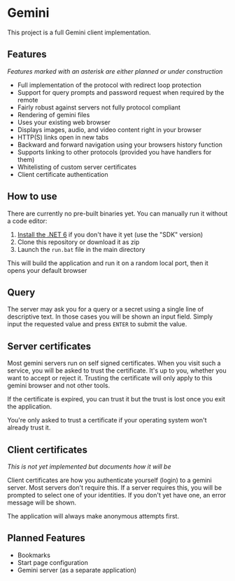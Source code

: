 # Gemini

This project is a full Gemini client implementation.

## Features

*Features marked with an asterisk are either planned or under construction*

- Full implementation of the protocol with redirect loop protection
- Support for query prompts and password request when required by the remote
- Fairly robust against servers not fully protocol compliant
- Rendering of gemini files
- Uses your existing web browser
- Displays images, audio, and video content right in your browser
- HTTP(S) links open in new tabs
- Backward and forward navigation using your browsers history function
- Supports linking to other protocols (provided you have handlers for them)
- Whitelisting of custom server certificates
- Client certificate authentication

## How to use

There are currently no pre-built binaries yet.
You can manually run it without a code editor:

1. [Install the .NET 6](https://dotnet.microsoft.com/en-us/download) if you don't have it yet (use the "SDK" version)
2. Clone this repository or download it as zip
3. Launch the `run.bat` file in the main directory

This will build the application and run it on a random local port,
then it opens your default browser

## Query

The server may ask you for a query or a secret using a single line of descriptive text.
In those cases you will be shown an input field.
Simply input the requested value and press `ENTER` to submit the value.

## Server certificates

Most gemini servers run on self signed certificates.
When you visit such a service, you will be asked to trust the certificate.
It's up to you, whether you want to accept or reject it.
Trusting the certificate will only apply to this gemini browser and not other tools.

If the certificate is expired,
you can trust it but the trust is lost once you exit the application.

You're only asked to trust a certificate
if your operating system won't already trust it.

## Client certificates

*This is not yet implemented but documents how it will be*

Client certificates are how you authenticate yourself (login) to a gemini server.
Most servers don't require this.
If a server requires this, you will be prompted to select one of your identities.
If you don't yet have one, an error message will be shown.

The application will always make anonymous attempts first.

## Planned Features

- Bookmarks
- Start page configuration
- Gemini server (as a separate application)
